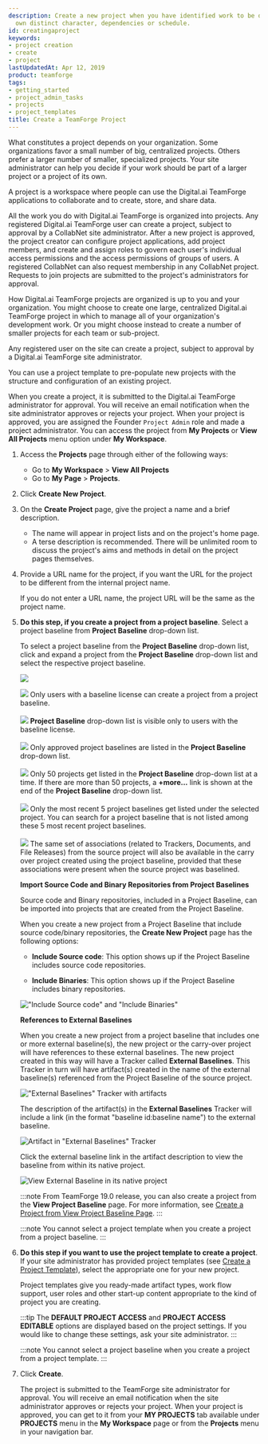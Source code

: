 ```yaml
---
description: Create a new project when you have identified work to be done that has its
  own distinct character, dependencies or schedule.
id: creatingaproject
keywords:
- project creation
- create
- project
lastUpdatedAt: Apr 12, 2019
product: teamforge
tags:
- getting_started
- project_admin_tasks
- projects
- project_templates
title: Create a TeamForge Project
---
```



What constitutes a project depends on your organization. Some organizations favor a small number of big, centralized projects. Others prefer a larger number of smaller, specialized projects. Your site administrator can help you decide if your work should be part of a larger project or a project of its own.

A project is a workspace where people can use the Digital.ai TeamForge applications to collaborate and to create, store, and share data.

All the work you do with Digital.ai TeamForge is organized into projects. Any registered Digital.ai TeamForge user can create a project, subject to approval by a CollabNet site administrator. After a new project is approved, the project creator can configure project applications, add project members, and create and assign roles to govern each user's individual access permissions and the access permissions of groups of users. A registered CollabNet can also request membership in any CollabNet project. Requests to join projects are submitted to the project's administrators for approval.

How Digital.ai TeamForge projects are organized is up to you and your organization. You might choose to create one large, centralized Digital.ai TeamForge project in which to manage all of your organization's development work. Or you might choose instead to create a number of smaller projects for each team or sub-project.

Any registered user on the site can create a project, subject to approval by a Digital.ai TeamForge site administrator.

You can use a project template to pre-populate new projects with the structure and configuration of an existing project.

When you create a project, it is submitted to the Digital.ai TeamForge administrator for approval. You will receive an email notification when the site administrator approves or rejects your project. When your project is approved, you are assigned the Founder `Project Admin` role and made a project administrator. You can access the project from **My Projects** or **View All Projects** menu option under **My Workspace**.

1. Access the **Projects** page through either of the following ways:
   * Go to **My Workspace** > **View All Projects**
   * Go to **My Page** > **Projects**.
2. Click **Create New Project**.
   
3. On the **Create Project** page, give the project a name and a brief description.
   * The name will appear in project lists and on the project's home page.
   * A terse description is recommended. There will be unlimited room to discuss the project's aims and methods in detail on the project pages themselves.
4. Provide a URL name for the project, if you want the URL for the project to be different from the internal project name. 
   
   If you do not enter a URL name, the project URL will be the same as the project name.
5. **Do this step, if you create a project from a project baseline**. Select a project baseline from **Project Baseline** drop-down list.

   To select a project baseline from the **Project Baseline** drop-down list, click and expand a project from the **Project Baseline** drop-down list and select the respective project baseline. 

   ![](/docs/assets/images/select-pbl-from-createprojectpage.png)

   ![](/docs/assets/images/status-success-small.png) Only users with a baseline license can create a project from a project baseline. <br></br>
   ![](/docs/assets/images/status-success-small.png) **Project Baseline** drop-down list is visible only to users with the baseline license.<br></br>
   ![](/docs/assets/images/status-success-small.png) Only approved project baselines are listed in the **Project Baseline** drop-down list. <br></br>
   ![](/docs/assets/images/status-success-small.png) Only 50 projects get listed in the **Project Baseline** drop-down list at a time. If there are more than 50 projects, a **+more...** link is shown at the end of the **Project Baseline** drop-down list.<br></br>
   ![](/docs/assets/images/status-success-small.png) Only the most recent 5 project baselines get listed under the selected project. You can search for a project baseline that is not listed among these 5 most recent project baselines.<br></br>
   ![](/docs/assets/images/status-success-small.png) The same set of associations (related to Trackers, Documents, and File Releases) from the source project will also be available in the carry over project created using the project baseline, provided that these associations were present when the source project was baselined.

   **Import Source Code and Binary Repositories from Project Baselines**

   Source code and Binary repositories, included in a Project Baseline, can be imported into projects that are created from the Project Baseline.

   When you create a new project from a Project Baseline that include source code/binary repositories, the **Create New Project** page has the following options:

   * **Include Source code**: This option shows up if the Project Baseline includes source code repositories.

   * **Include Binaries**: This option shows up if the Project Baseline includes binary repositories.

   ![\"Include Source code\" and \"Include Binaries\"](/docs/assets/images/include_scm_binary_repos.png)
   

   **References to External Baselines**

   When you create a new project from a project baseline that includes one or more external baseline(s), the new project or the carry-over project will have references to these external baselines. The new project created in this way will have a Tracker called **External Baselines**. This Tracker in turn will have artifact(s) created in the name of the external baseline(s) referenced from the Project Baseline of the source project. 

   ![\"External Baselines\" Tracker with artifacts](/docs/assets/images/external-baseline-in-new-project.png)

   The description of the artifact(s) in the **External Baselines** Tracker will include a link (in the format "baseline id:baseline name") to the external baseline.  

   ![Artifact in \"External Baselines\" Tracker](/docs/assets/images/external-baseline-artifact.png)

   Click the external baseline link in the artifact description to view the baseline from within its native project.

   ![View External Baseline in its native project](/docs/assets/images/view-externalbaseline.png)

   :::note
   From TeamForge 19.0 release, you can also create a project from the **View Project Baseline** page. For more information, see [Create a Project from View Project Baseline Page](./BaselinePages/create-project-baseline#createprojectfromPB).
   :::

   :::note
   You cannot select a project template when you create a project from a project baseline.
   :::

1. **Do this step if you want to use the project template to create a project**. If your site administrator has provided project templates (see [Create a Project Template](./creatingaprojecttemplate)), select the appropriate one for your new project. 

   Project templates give you ready-made artifact types, work flow support, user roles and other start-up content appropriate to the kind of project you are creating.

   :::tip
   The **DEFAULT PROJECT ACCESS** and **PROJECT ACCESS EDITABLE** options are displayed based on the project settings. If you would like to change these settings, ask your site administrator.
   :::

   :::note
   You cannot select a project baseline when you create a project from a project template.
   :::

2. Click **Create**.

   The project is submitted to the TeamForge site administrator for approval. You will receive an email notification when the site administrator approves or rejects your project. When your project is approved, you can get to it from your **MY PROJECTS** tab available under **PROJECTS** menu in the **My Workspace** page or from the **Projects** menu in your navigation bar.
